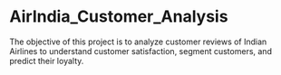 # AirIndia_Customer_Analysis
The objective of this project is to analyze customer reviews of Indian Airlines to understand customer satisfaction, segment customers, and predict their loyalty.
